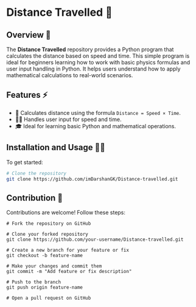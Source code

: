 # Distance Travelled 🚗

## Overview 📝

The **Distance Travelled** repository provides a Python program that calculates the distance based on speed and time. This simple program is ideal for beginners learning how to work with basic physics formulas and user input handling in Python. It helps users understand how to apply mathematical calculations to real-world scenarios.

## Features ⚡

- 🧮 Calculates distance using the formula `Distance = Speed × Time`.
- 🏃‍♂️ Handles user input for speed and time.
- 🎓 Ideal for learning basic Python and mathematical operations.

## Installation and Usage 🏃‍♂️

To get started:

```bash
# Clone the repository
git clone https://github.com/imDarshanGK/Distance-travelled.git
```

## Contribution 🤝
Contributions are welcome! Follow these steps:
```
# Fork the repository on GitHub

# Clone your forked repository
git clone https://github.com/your-username/Distance-travelled.git

# Create a new branch for your feature or fix
git checkout -b feature-name

# Make your changes and commit them
git commit -m "Add feature or fix description"

# Push to the branch
git push origin feature-name

# Open a pull request on GitHub
```
